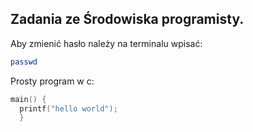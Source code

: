 ## Zadania ze Środowiska programisty.

Aby zmienić hasło należy na terminalu wpisać:

```sh
passwd
```


Prosty program w c:
```c
main() {
  printf("hello world");
  }
